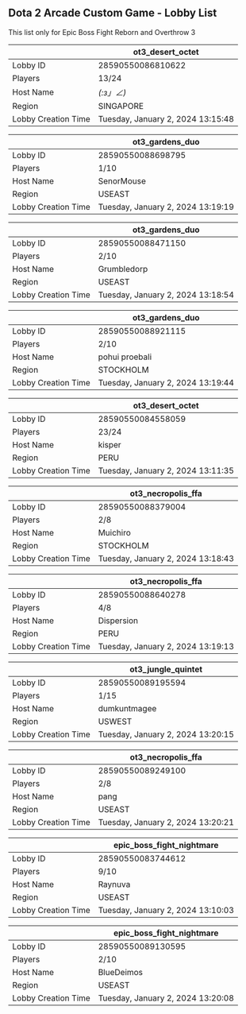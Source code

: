 ## Dota 2 Arcade Custom Game - Lobby List

This list only for Epic Boss Fight Reborn and Overthrow 3

|  | ot3_desert_octet |
| ------ | ------ |
| Lobby ID | 28590550086810622 |
| Players | 13/24 |
| Host Name | _(:з」∠)_ |
| Region | SINGAPORE |
| Lobby Creation Time | Tuesday, January 2, 2024 13:15:48 |


|  | ot3_gardens_duo |
| ------ | ------ |
| Lobby ID | 28590550088698795 |
| Players | 1/10 |
| Host Name | SenorMouse |
| Region | USEAST |
| Lobby Creation Time | Tuesday, January 2, 2024 13:19:19 |


|  | ot3_gardens_duo |
| ------ | ------ |
| Lobby ID | 28590550088471150 |
| Players | 2/10 |
| Host Name | Grumbledorp |
| Region | USEAST |
| Lobby Creation Time | Tuesday, January 2, 2024 13:18:54 |


|  | ot3_gardens_duo |
| ------ | ------ |
| Lobby ID | 28590550088921115 |
| Players | 2/10 |
| Host Name | pohui proebali |
| Region | STOCKHOLM |
| Lobby Creation Time | Tuesday, January 2, 2024 13:19:44 |


|  | ot3_desert_octet |
| ------ | ------ |
| Lobby ID | 28590550084558059 |
| Players | 23/24 |
| Host Name | kisper |
| Region | PERU |
| Lobby Creation Time | Tuesday, January 2, 2024 13:11:35 |


|  | ot3_necropolis_ffa |
| ------ | ------ |
| Lobby ID | 28590550088379004 |
| Players | 2/8 |
| Host Name | Muichiro |
| Region | STOCKHOLM |
| Lobby Creation Time | Tuesday, January 2, 2024 13:18:43 |


|  | ot3_necropolis_ffa |
| ------ | ------ |
| Lobby ID | 28590550088640278 |
| Players | 4/8 |
| Host Name | Dispersion |
| Region | PERU |
| Lobby Creation Time | Tuesday, January 2, 2024 13:19:13 |


|  | ot3_jungle_quintet |
| ------ | ------ |
| Lobby ID | 28590550089195594 |
| Players | 1/15 |
| Host Name | dumkuntmagee |
| Region | USWEST |
| Lobby Creation Time | Tuesday, January 2, 2024 13:20:15 |


|  | ot3_necropolis_ffa |
| ------ | ------ |
| Lobby ID | 28590550089249100 |
| Players | 2/8 |
| Host Name | pang |
| Region | USEAST |
| Lobby Creation Time | Tuesday, January 2, 2024 13:20:21 |


|  | epic_boss_fight_nightmare |
| ------ | ------ |
| Lobby ID | 28590550083744612 |
| Players | 9/10 |
| Host Name | Raynuva |
| Region | USEAST |
| Lobby Creation Time | Tuesday, January 2, 2024 13:10:03 |


|  | epic_boss_fight_nightmare |
| ------ | ------ |
| Lobby ID | 28590550089130595 |
| Players | 2/10 |
| Host Name | BlueDeimos |
| Region | USEAST |
| Lobby Creation Time | Tuesday, January 2, 2024 13:20:08 |


